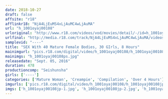 ```yaml
---
date: 2018-10-27
draft: false
affsite: "r18"
afflinkr18: "NjA4LjEuMS4xLjAuMC4wLjAuMA"
url: "h_1001oyaj00108"
urloriginal: "http://www.r18.com/videos/vod/movies/detail/-/id=h_1001oyaj00108"
urlfinal: "http://media.r18.com/track/NjA4LjEuMS4xLjAuMC4wLjAuMA/videos/vod/movies/detail/-/id=h_1001oyaj00108"
samplevid: "----"
title: "SEX With 40 Mature Female Bodies, 30 GIrls, 8 Hours"
mainimgurl: "pics.r18.com/digital/video/h_1001oyaj00108/h_1001oyaj00108ps.jpg"
mainimgs: "h_1001oyaj00108ps.jpg"
releasedate: "Sept. 05, 2016"
duration: 478
productioncomp: "Seishunsha"
girls: ['----']
categories: ['Mature Woman', 'Creampie', 'Compilation', 'Over 4 Hours']
imgurls: ['pics.r18.com/digital/video/h_1001oyaj00108/h_1001oyaj00108jp-1.jpg', 'pics.r18.com/digital/video/h_1001oyaj00108/h_1001oyaj00108jp-2.jpg', 'pics.r18.com/digital/video/h_1001oyaj00108/h_1001oyaj00108jp-3.jpg', 'pics.r18.com/digital/video/h_1001oyaj00108/h_1001oyaj00108jp-4.jpg', 'pics.r18.com/digital/video/h_1001oyaj00108/h_1001oyaj00108jp-5.jpg', 'pics.r18.com/digital/video/h_1001oyaj00108/h_1001oyaj00108jp-6.jpg', 'pics.r18.com/digital/video/h_1001oyaj00108/h_1001oyaj00108jp-7.jpg', 'pics.r18.com/digital/video/h_1001oyaj00108/h_1001oyaj00108jp-8.jpg', 'pics.r18.com/digital/video/h_1001oyaj00108/h_1001oyaj00108jp-9.jpg', 'pics.r18.com/digital/video/h_1001oyaj00108/h_1001oyaj00108jp-10.jpg', 'pics.r18.com/digital/video/h_1001oyaj00108/h_1001oyaj00108jp-11.jpg', 'pics.r18.com/digital/video/h_1001oyaj00108/h_1001oyaj00108jp-12.jpg', 'pics.r18.com/digital/video/h_1001oyaj00108/h_1001oyaj00108jp-13.jpg', 'pics.r18.com/digital/video/h_1001oyaj00108/h_1001oyaj00108jp-14.jpg', 'pics.r18.com/digital/video/h_1001oyaj00108/h_1001oyaj00108jp-15.jpg', 'pics.r18.com/digital/video/h_1001oyaj00108/h_1001oyaj00108jp-16.jpg', 'pics.r18.com/digital/video/h_1001oyaj00108/h_1001oyaj00108jp-17.jpg', 'pics.r18.com/digital/video/h_1001oyaj00108/h_1001oyaj00108jp-18.jpg', 'pics.r18.com/digital/video/h_1001oyaj00108/h_1001oyaj00108jp-19.jpg', 'pics.r18.com/digital/video/h_1001oyaj00108/h_1001oyaj00108jp-20.jpg']
imgs: ['h_1001oyaj00108jp-1.jpg', 'h_1001oyaj00108jp-2.jpg', 'h_1001oyaj00108jp-3.jpg', 'h_1001oyaj00108jp-4.jpg', 'h_1001oyaj00108jp-5.jpg', 'h_1001oyaj00108jp-6.jpg', 'h_1001oyaj00108jp-7.jpg', 'h_1001oyaj00108jp-8.jpg', 'h_1001oyaj00108jp-9.jpg', 'h_1001oyaj00108jp-10.jpg', 'h_1001oyaj00108jp-11.jpg', 'h_1001oyaj00108jp-12.jpg', 'h_1001oyaj00108jp-13.jpg', 'h_1001oyaj00108jp-14.jpg', 'h_1001oyaj00108jp-15.jpg', 'h_1001oyaj00108jp-16.jpg', 'h_1001oyaj00108jp-17.jpg', 'h_1001oyaj00108jp-18.jpg', 'h_1001oyaj00108jp-19.jpg', 'h_1001oyaj00108jp-20.jpg']
---
```

